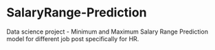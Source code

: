 # SalaryRange-Prediction
Data science project - Minimum and Maximum Salary Range Prediction model for different job post specifically for HR.
